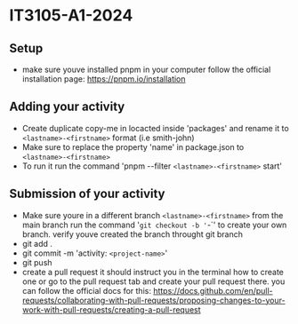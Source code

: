 # IT3105-A1-2024
## Setup
 - make sure youve installed pnpm in your computer follow the official installation page: https://pnpm.io/installation
## Adding your activity
 - Create duplicate copy-me in locacted inside 'packages' and rename it to `<lastname>-<firstname>` format (i.e smith-john)
 - Make sure to replace the property 'name' in package.json to `<lastname>-<firstname>`
 - To run it run the command 'pnpm --filter `<lastname>-<firstname>` start'

## Submission of your activity
 - Make sure youre in a different branch `<lastname>-<firstname>` from the main branch run the command '`git checkout -b '`<lastname>-<firstname>`' to create your own branch. verify youve created the branch throught git branch
 - git add .
 - git commit -m 'activity: `<project-name>`'
 - git push
 - create a pull request it should instruct you in the terminal how to create one or go to the pull request tab and create your pull request there. you can follow the official docs for this: https://docs.github.com/en/pull-requests/collaborating-with-pull-requests/proposing-changes-to-your-work-with-pull-requests/creating-a-pull-request

